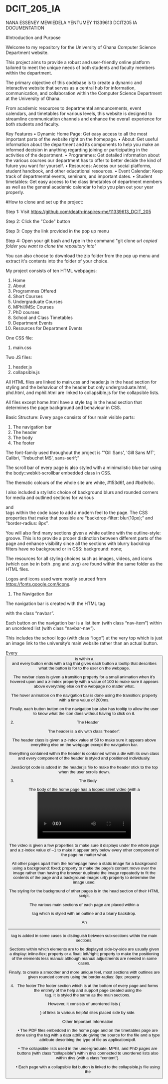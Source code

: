 # DCIT_205_IA

NANA ESSENEY MEWIEDELA YENTUMEY
11339613
DCIT205 IA DOCUMENTATION

#Introduction and Purpose

Welcome to my repository for the University of Ghana Computer Science Department website. 

This project aims to provide a robust and user-friendly online platform tailored to meet the unique needs of both students and faculty members within the department.

The primary objective of this codebase is to create a dynamic and interactive website that serves as a central hub for information, communication, and collaboration within the Computer Science Department at the University of Ghana. 

From academic resources to departmental announcements, event calendars, and timetables for various levels, this website is designed to streamline communication channels and enhance the overall experience for both students and faculty.

Key Features
•	Dynamic Home Page: Get easy access to all the most important parts of the website right on the homepage.
•	About: Get useful information about the department and its components to help you make an informed decision in anything regarding joining or participating in the activities of the department.
•	Programmes: Get detailed information about the various courses our department has to offer to better decide the kind of future you want for yourself.
•	Resources: Access our social platforms, student handbook, and other educational resources.
•	Event Calendar: Keep track of departmental events, seminars, and important dates.
•	Student timetables: Get easy access to the class timetables of department members as well as the general academic calendar to help you plan out your year properly.


#How to clone and set up the project:

Step 1: Visit https://github.com/death-inspires-me/11339613_DCIT_205

Step 2: Click the "Code" button

Step 3: Copy the link provided in the pop up menu

Step 4: Open your git bash and type in the command "git clone *url copied* *folder you want to clone the repository into*"

You can also choose to download the zip folder from the pop up menu and extract it's contents into the folder of your choice.


My project consists of ten HTML webpages:

1.	Home
2.	About
3.	Programmes Offered
4.	Short Courses
5.	Undergraduate Courses
6.	MPhil/MSc Courses
7.	PhD courses
8.	School and Class Timetables
9.	Department Events
10.	Resources for Department Events

One CSS file:
1.	main.css

Two JS files:
1.	header.js
2.	collapsible.js

All HTML files are linked to main.css and header.js in the head section for styling and the behaviour of the header but only undergraduate.html, phd.html, and mphil.html are linked to collapsible.js for the collapsible lists.

All files except home.html have a style tag in the head section that determines the page background and behaviour in CSS.

Basic Structure:
Every page consists of four main visible parts:
1.	The navigation bar
2.	The header
3.	The body
4.	The footer

The font-family used throughout the project is “'Gill Sans', 'Gill Sans MT', Calibri, 'Trebuchet MS', sans-serif;”

The scroll bar of every page is also styled with a minimalistic blue bar using the body::webkit-scrollbar embedded class in CSS.

The thematic colours of the whole site are white, #153d6f, and #bd9c6c.

I also included a stylistic choice of background blurs and rounded corners for media and outlined sections for various <div> and <main> tags within the code base to add a modern feel to the page. The CSS properties that make that possible are “backdrop-filter: blur(10px);” and “border-radius: 8px”.

You will also find many sections given a white outline with the outline-style: groove. This is to provide a proper distinction between different parts of the page and enhance visibility since all the sections with blurry backdrop filters have no background or in CSS: background: none;

The resources for all styling choices such as images, videos, and icons (which can be in both .png and .svg) are found within the same folder as the HTML files.

Logos and icons used were mostly sourced from https://fonts.google.com/icons.

1.	The Navigation Bar

The navigation bar is created with the HTML tag <nav> with the class “navbar”.

Each button on the navigation bar is a list item (with class “nav-item”) within an unordered list (with class “navbar-nav”).

This includes the school logo (with class “logo”) at the very top which is just an image link to the university’s main website rather than an actual button.

Every <button> is within a <div> and every button ends with a <span> tag that gives each button a tooltip that describes what the button is for to the user on the webpage.

The navbar class is given a transition property for a small animation when it’s hovered upon and a z-index property with a value of 100 to make sure it appears above everything else on the webpage no matter what. 

The hover animation on the navigation bar is done using the transition: property with a time value of 200ms.

Finally, each button button on the navigation bar also has tooltip to allow the user to know what the icon does without having to click on it.

2.	The Header

The header is a div with class “header”.

The header class is given a z-index value of 50 to make sure it appears above everything else on the webpage except the navigation bar.

Everything contained within the header is contained within a div with its own class and every component of the header is styled and positioned individually.

JavaScript code is added in the header.js file to make the header stick to the top when the user scrolls down.

3.	The Body

The body of the home page has a looped silent video (with a <video> tag and an id “myVideo” for a background). 

The video is given a few properties to make sure it displays under the whole page and a z-index value of –1 to make it appear only below every other component of the page no matter what.

All other pages apart from the homepage have a static image for a background using a background: fixed; property to make the page’s content move over the image rather than having the browser duplicate the image repeatedly to fit the contents of the page and a background-image: url() property to determine the image used.   

The styling for the background of other pages is in the head section of their HTML script.

The various main sections of each page are placed within a <main> tag which is styled with an outline and a blurry backdrop.

An <hr> tag is added in some cases to distinguish between sub-sections within the main sections.  

Sections within which elements are to be displayed side-by-side are usually given a display: inline-flex; property or a float: left/right; property to make the positioning of the elements less manual although manual adjustments are needed in some cases.

Finally, to create a smoother and more unique feel, most sections with outlines are given rounded corners using the border-radius: 8px; property. 

4.	The footer
The footer section which is at the bottom of every page and forms the entirety of the help and support page created using the <footer> tag. It is styled the same as the main sections.

However, it consists of unordered lists (<ul>) of links to various helpful sites placed side by side.


Other Important Information

•	The PDF files embedded in the home page and on the timetables page are done using the <object> tag with a data attribute giving the source for the file and a type attribute describing the type of file as application/pdf.

•	The collapsible lists used in the undergraduate, MPhil, and PhD pages are buttons (with class “collapsible”) within divs connected to unordered lists also within divs (with a class “content”).

•	Each page with a collapsible list button is linked to the collapsible.js file using the <script> tag which contains JavaScript code that makes the list appear on-click based on the length of the list and number of list items to make sure every item in the list appears fully.
   
#What i learned:

I improved my knowledge of front-end technologies and obtained insightful knowledge about web development. 

I learned the value of semantic markup for accessibility and SEO while creating the HTML structure, and CSS helped me improve the sites' appearance and organisation. 

By using JavaScript, dynamic functionalities were made available, enhancing user interactions. 

Whenever I ran across difficulties with responsive design and cross-browser compatibility, debugging and problem-solving became second nature to me. 

The project placed a strong emphasis on the value of collaborative workflow, organised code, and efficiency. 

In summary, this experience broadened my knowledge of web development concepts, building a strong basis for upcoming work and enhancing my ability to design interesting and useful websites.